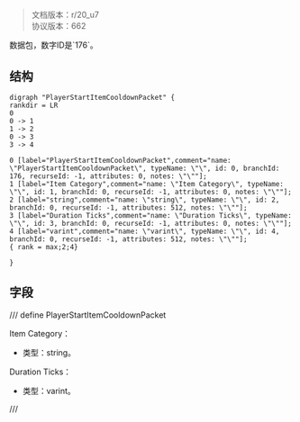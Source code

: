 # <!-- md:samp PlayerStartItemCooldownPacket -->

> 文档版本：r/20_u7<br/>协议版本：662

<!-- md:samp PlayerStartItemCooldownPacket -->数据包，数字ID是`176`。

## 结构

```viz
digraph "PlayerStartItemCooldownPacket" {
rankdir = LR
0
0 -> 1
1 -> 2
0 -> 3
3 -> 4

0 [label="PlayerStartItemCooldownPacket",comment="name: \"PlayerStartItemCooldownPacket\", typeName: \"\", id: 0, branchId: 176, recurseId: -1, attributes: 0, notes: \"\""];
1 [label="Item Category",comment="name: \"Item Category\", typeName: \"\", id: 1, branchId: 0, recurseId: -1, attributes: 0, notes: \"\""];
2 [label="string",comment="name: \"string\", typeName: \"\", id: 2, branchId: 0, recurseId: -1, attributes: 512, notes: \"\""];
3 [label="Duration Ticks",comment="name: \"Duration Ticks\", typeName: \"\", id: 3, branchId: 0, recurseId: -1, attributes: 0, notes: \"\""];
4 [label="varint",comment="name: \"varint\", typeName: \"\", id: 4, branchId: 0, recurseId: -1, attributes: 512, notes: \"\""];
{ rank = max;2;4}

}

```

## 字段

/// define
PlayerStartItemCooldownPacket

Item Category：<!-- md:samp string -->

- 类型：string。

Duration Ticks：<!-- md:samp varint -->

- 类型：varint。


///
